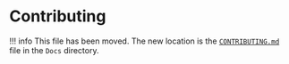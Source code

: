 # Contributing

!!! info
    This file has been moved. The new location is the [`CONTRIBUTING.md`](https://i-language-rust.readthedocs.io/en/latest/CONTRIBUTING/) file in the `Docs` directory.
